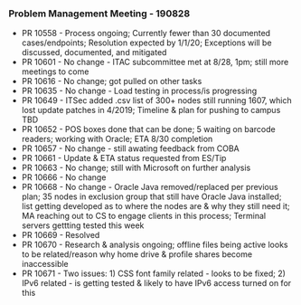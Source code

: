 ### Problem Management Meeting - 190828

* PR 10558 - Process ongoing; Currently fewer than 30 documented cases/endpoints; Resolution expected by 1/1/20; Exceptions will be discussed, documented, and mitigated
* PR 10601 - No change - ITAC subcommittee met at 8/28, 1pm; still more meetings to come
* PR 10616 - No change; got pulled on other tasks
* PR 10635 - No change - Load testing in process/is progressing
* PR 10649 - ITSec added .csv list of 300+ nodes still running 1607, which lost update patches in 4/2019; Timeline & plan for pushing to campus TBD
* PR 10652 - POS boxes done that can be done; 5 waiting on barcode readers; working with Oracle; ETA 8/30 completion
* PR 10657 - No change - still awating feedback from COBA
* PR 10661 - Update & ETA status requested from ES/Tip
* PR 10663 - No change; still with Microsoft on further analysis
* PR 10666 - No change
* PR 10668 - No change - Oracle Java removed/replaced per previous plan; 35 nodes in exclusion group that still have Oracle Java installed; list getting developed as to where the nodes are & why they still need it; MA reaching out to CS to engage clients in this process; Terminal servers gettting tested this week
* PR 10669 - Resolved 
* PR 10670 - Research & analysis ongoing; offline files being active looks to be related/reason why home drive & profile shares become inaccessible
* PR 10671 - Two issues: 1) CSS font family related - looks to be fixed; 2) IPv6 related - is getting tested & likely to have IPv6 access turned on for this